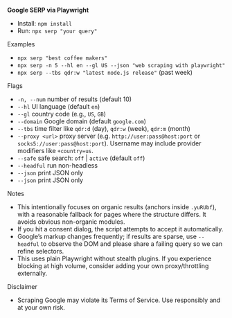 **Google SERP via Playwright**

- Install: `npm install`
- Run: `npx serp "your query"`

Examples
- `npx serp "best coffee makers"`
- `npx serp -n 5 --hl en --gl US --json "web scraping with playwright"`
- `npx serp --tbs qdr:w "latest node.js release"` (past week)

Flags
- `-n, --num` number of results (default 10)
- `--hl` UI language (default `en`)
- `--gl` country code (e.g., `US`, `GB`)
- `--domain` Google domain (default `google.com`)
- `--tbs` time filter like `qdr:d` (day), `qdr:w` (week), `qdr:m` (month)
- `--proxy <url>` proxy server (e.g. `http://user:pass@host:port` or `socks5://user:pass@host:port`). Username may include provider modifiers like `+country=us`.
- `--safe` safe search: `off` | `active` (default `off`)
- `--headful` run non-headless
- `--json` print JSON only
- `--json` print JSON only

Notes
- This intentionally focuses on organic results (anchors inside `.yuRUbf`), with a reasonable fallback for pages where the structure differs. It avoids obvious non-organic modules.
- If you hit a consent dialog, the script attempts to accept it automatically.
- Google’s markup changes frequently; if results are sparse, use `--headful` to observe the DOM and please share a failing query so we can refine selectors.
- This uses plain Playwright without stealth plugins. If you experience blocking at high volume, consider adding your own proxy/throttling externally.

Disclaimer
- Scraping Google may violate its Terms of Service. Use responsibly and at your own risk.

